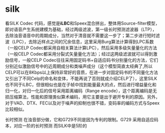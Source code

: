 
# silk

 看SILK Codec 代码，感觉是**iLBC**和Speex混合拼出，整体用Source-filter模型，即对语音产生系统建模为基础，经过两级滤波，第一级长时预测滤波器（LTP），去除浊音语音中的周期成分，当然对于清音就不需要这一步了；第二步进行短时滤波（LPC），去除近样点之间的冗余信息，这里采用Burg算法计算得到LPC系数（一般CELP Codec都采用自相关算法计算LPC），然后采用多级矢量量化的方法（一般CELP Codec都采用分裂式矢量量化方法）；经过这两级滤波就可以得到激励信号，一般CELP Codec往往采用固定码书+自适应码书分别量化的方法，它们分别近似激励信号中的近周期成分和类噪声成分（这个模型简直太经典了,所以CELP可以在8Kbps以上保持非常好的音质，在进一步对固定码书的不同量化方法又引出了不同Celp的命名和变体，不能再说了否则就成介绍CELP了），这里SILK也不同于iLBC，但很相似也是在子帧中找到能量最大的点，然后进行增益量化和归一化，对归一化后的信号采用距离编码（Range encode），这个距离编码是无损压缩算法，性能和原理类似算术编码，用它主要是出于避开专利的原因。另外，对于VAD、DTX、FEC以及对于噪声的抑制也很不错，变码率的编码方式与Speex比较相似。

长时预测 在浊音部分做，它和G729不同是因为专利的限制。G729 采用自适应码本，对应一阶的长时预测 而SILK中是5阶的